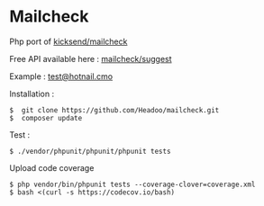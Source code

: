 Mailcheck
=========

Php port of [kicksend/mailcheck](https://github.com/Kicksend/mailcheck)

Free API available here : [mailcheck/suggest](http://headoo.com/api/v1/mail/welcome.html)

Example : [test@hotnail.cmo](http://headoo.com/api/v1/mail/suggest.json?email=test@hotnail.cmo)

Installation : 

    $  git clone https://github.com/Headoo/mailcheck.git
    $  composer update

Test : 

    $ ./vendor/phpunit/phpunit/phpunit tests
     
Upload code coverage
 
    $ php vendor/bin/phpunit tests --coverage-clover=coverage.xml
    $ bash <(curl -s https://codecov.io/bash)
